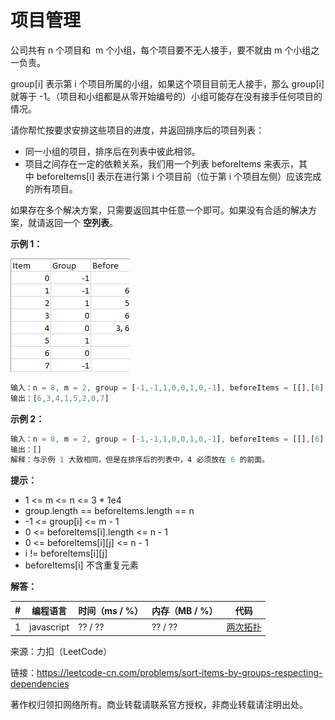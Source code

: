 # 项目管理

公司共有 n 个项目和  m 个小组，每个项目要不无人接手，要不就由 m 个小组之一负责。

group[i] 表示第 i 个项目所属的小组，如果这个项目目前无人接手，那么 group[i] 就等于 -1。（项目和小组都是从零开始编号的）小组可能存在没有接手任何项目的情况。

请你帮忙按要求安排这些项目的进度，并返回排序后的项目列表：

- 同一小组的项目，排序后在列表中彼此相邻。
- 项目之间存在一定的依赖关系，我们用一个列表 beforeItems 来表示，其中 beforeItems[i] 表示在进行第 i 个项目前（位于第 i 个项目左侧）应该完成的所有项目。

如果存在多个解决方案，只需要返回其中任意一个即可。如果没有合适的解决方案，就请返回一个 **空列表**。

**示例 1：**

![示例1](./eg1.png)

``` javascript
输入：n = 8, m = 2, group = [-1,-1,1,0,0,1,0,-1], beforeItems = [[],[6],[5],[6],[3,6],[],[],[]]
输出：[6,3,4,1,5,2,0,7]
```

**示例 2：**

``` javascript
输入：n = 8, m = 2, group = [-1,-1,1,0,0,1,0,-1], beforeItems = [[],[6],[5],[6],[3],[],[4],[]]
输出：[]
解释：与示例 1 大致相同，但是在排序后的列表中，4 必须放在 6 的前面。
```

**提示：**

- 1 <= m <= n <= 3 * 1e4
- group.length == beforeItems.length == n
- -1 <= group[i] <= m - 1
- 0 <= beforeItems[i].length <= n - 1
- 0 <= beforeItems[i][j] <= n - 1
- i != beforeItems[i][j]
- beforeItems[i] 不含重复元素

**解答：**

**#**|**编程语言**|**时间（ms / %）**|**内存（MB / %）**|**代码**
--|--|--|--|--
1|javascript|?? / ??|?? / ??|[两次拓扑](./javascript/ac_v1.js)

来源：力扣（LeetCode）

链接：https://leetcode-cn.com/problems/sort-items-by-groups-respecting-dependencies

著作权归领扣网络所有。商业转载请联系官方授权，非商业转载请注明出处。
